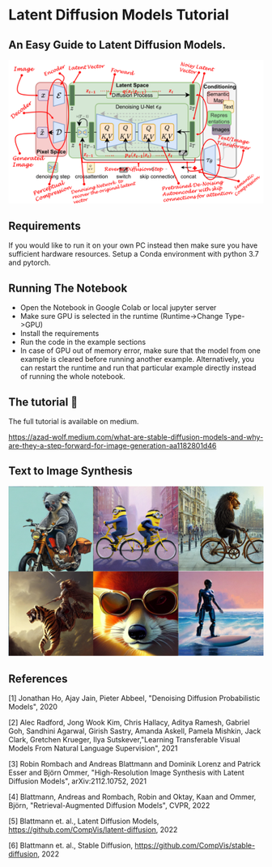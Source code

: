 # Latent Diffusion Models Tutorial


## An Easy Guide to Latent Diffusion Models.


![title cover image](cover.png)


## Requirements

If you would like to run it on your own PC instead then make sure you have sufficient hardware resources. Setup a Conda environment with python 3.7 and pytorch.

## Running The Notebook

* Open the Notebook in Google Colab or local jupyter server
* Make sure GPU is selected in the runtime (Runtime->Change Type->GPU)
* Install the requirements
* Run the code in the example sections 
* In case of GPU out of memory error, make sure that the model from one example is cleared before running another example. Alternatively, you can restart the runtime and run that particular example directly instead of running the whole notebook.


## The tutorial 📃
The full tutorial is available on medium.

https://azad-wolf.medium.com/what-are-stable-diffusion-models-and-why-are-they-a-step-forward-for-image-generation-aa1182801d46


## Text to Image Synthesis

![results image](results.png)


## References 



[1] Jonathan Ho, Ajay Jain, Pieter Abbeel, "Denoising Diffusion Probabilistic Models", 2020

[2] Alec Radford, Jong Wook Kim, Chris Hallacy, Aditya Ramesh, Gabriel Goh, Sandhini Agarwal, Girish Sastry, Amanda Askell, Pamela Mishkin, Jack Clark, Gretchen Krueger, Ilya Sutskever,"Learning Transferable Visual Models From Natural Language Supervision", 2021

[3] Robin Rombach and Andreas Blattmann and Dominik Lorenz and Patrick Esser and Björn Ommer, "High-Resolution Image Synthesis with Latent Diffusion Models", arXiv:2112.10752, 2021

[4] Blattmann, Andreas and Rombach, Robin and Oktay, Kaan and Ommer, Björn, "Retrieval-Augmented Diffusion Models", CVPR, 2022

[5] Blattmann et. al., Latent Diffusion Models, https://github.com/CompVis/latent-diffusion, 2022

[6] Blattmann et. al., Stable Diffusion, https://github.com/CompVis/stable-diffusion, 2022










